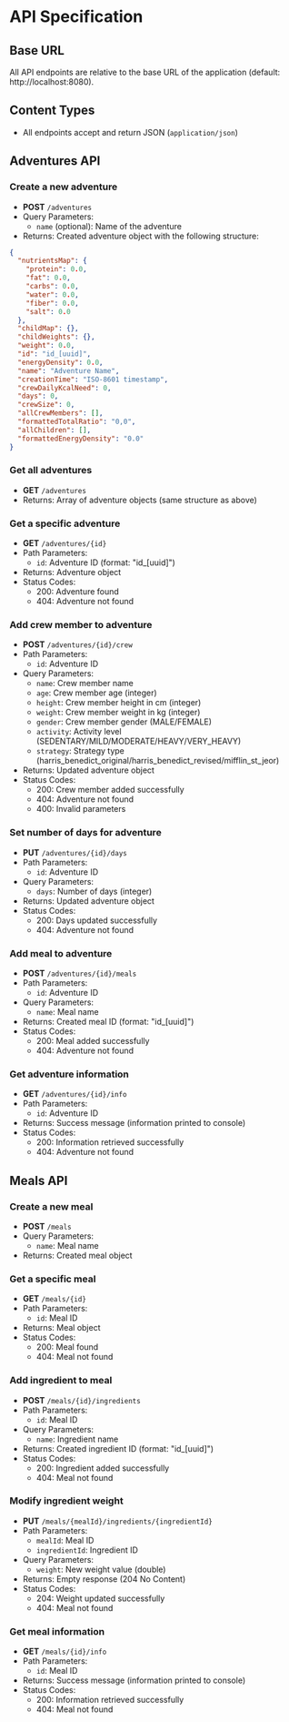 # API Specification

## Base URL
All API endpoints are relative to the base URL of the application (default: http://localhost:8080).

## Content Types
- All endpoints accept and return JSON (`application/json`)

## Adventures API

### Create a new adventure
- **POST** `/adventures`
- Query Parameters:
  - `name` (optional): Name of the adventure
- Returns: Created adventure object with the following structure:
```json
{
  "nutrientsMap": {
    "protein": 0.0,
    "fat": 0.0,
    "carbs": 0.0,
    "water": 0.0,
    "fiber": 0.0,
    "salt": 0.0
  },
  "childMap": {},
  "childWeights": {},
  "weight": 0.0,
  "id": "id_[uuid]",
  "energyDensity": 0.0,
  "name": "Adventure Name",
  "creationTime": "ISO-8601 timestamp",
  "crewDailyKcalNeed": 0,
  "days": 0,
  "crewSize": 0,
  "allCrewMembers": [],
  "formattedTotalRatio": "0,0",
  "allChildren": [],
  "formattedEnergyDensity": "0.0"
}
```

### Get all adventures
- **GET** `/adventures`
- Returns: Array of adventure objects (same structure as above)

### Get a specific adventure
- **GET** `/adventures/{id}`
- Path Parameters:
  - `id`: Adventure ID (format: "id_[uuid]")
- Returns: Adventure object
- Status Codes:
  - 200: Adventure found
  - 404: Adventure not found

### Add crew member to adventure
- **POST** `/adventures/{id}/crew`
- Path Parameters:
  - `id`: Adventure ID
- Query Parameters:
  - `name`: Crew member name
  - `age`: Crew member age (integer)
  - `height`: Crew member height in cm (integer)
  - `weight`: Crew member weight in kg (integer)
  - `gender`: Crew member gender (MALE/FEMALE)
  - `activity`: Activity level (SEDENTARY/MILD/MODERATE/HEAVY/VERY_HEAVY)
  - `strategy`: Strategy type (harris_benedict_original/harris_benedict_revised/mifflin_st_jeor)
- Returns: Updated adventure object
- Status Codes:
  - 200: Crew member added successfully
  - 404: Adventure not found
  - 400: Invalid parameters

### Set number of days for adventure
- **PUT** `/adventures/{id}/days`
- Path Parameters:
  - `id`: Adventure ID
- Query Parameters:
  - `days`: Number of days (integer)
- Returns: Updated adventure object
- Status Codes:
  - 200: Days updated successfully
  - 404: Adventure not found

### Add meal to adventure
- **POST** `/adventures/{id}/meals`
- Path Parameters:
  - `id`: Adventure ID
- Query Parameters:
  - `name`: Meal name
- Returns: Created meal ID (format: "id_[uuid]")
- Status Codes:
  - 200: Meal added successfully
  - 404: Adventure not found

### Get adventure information
- **GET** `/adventures/{id}/info`
- Path Parameters:
  - `id`: Adventure ID
- Returns: Success message (information printed to console)
- Status Codes:
  - 200: Information retrieved successfully
  - 404: Adventure not found

## Meals API

### Create a new meal
- **POST** `/meals`
- Query Parameters:
  - `name`: Meal name
- Returns: Created meal object

### Get a specific meal
- **GET** `/meals/{id}`
- Path Parameters:
  - `id`: Meal ID
- Returns: Meal object
- Status Codes:
  - 200: Meal found
  - 404: Meal not found

### Add ingredient to meal
- **POST** `/meals/{id}/ingredients`
- Path Parameters:
  - `id`: Meal ID
- Query Parameters:
  - `name`: Ingredient name
- Returns: Created ingredient ID (format: "id_[uuid]")
- Status Codes:
  - 200: Ingredient added successfully
  - 404: Meal not found

### Modify ingredient weight
- **PUT** `/meals/{mealId}/ingredients/{ingredientId}`
- Path Parameters:
  - `mealId`: Meal ID
  - `ingredientId`: Ingredient ID
- Query Parameters:
  - `weight`: New weight value (double)
- Returns: Empty response (204 No Content)
- Status Codes:
  - 204: Weight updated successfully
  - 404: Meal not found

### Get meal information
- **GET** `/meals/{id}/info`
- Path Parameters:
  - `id`: Meal ID
- Returns: Success message (information printed to console)
- Status Codes:
  - 200: Information retrieved successfully
  - 404: Meal not found 